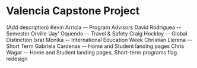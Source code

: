 # Valencia Capstone Project

(Add description)
Kevin Arriola -- Program Advisors
David Rodriguea -- Semester
Orville 'Jay' Oquendo -- Travel & Safety
Craig Hockley -- Global Distinction
Israt Monika -- International Education Week
Christian Llerena -- Short Term
Gabriela Cardenas -- Home and Student landing pages
Chris Wagar -- Home and Student landing pages, Short-term programs flag redesign